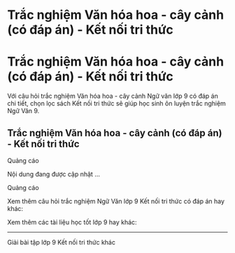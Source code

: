 # Trắc nghiệm Văn hóa hoa - cây cảnh (có đáp án) - Kết nối tri thức

# Trắc nghiệm Văn hóa hoa - cây cảnh (có đáp án) - Kết nối tri thức

Với câu hỏi trắc nghiệm Văn hóa hoa - cây cảnh Ngữ văn lớp 9 có đáp án chi tiết, chọn lọc sách Kết nối tri thức sẽ giúp học sinh ôn luyện trắc nghiệm Ngữ Văn 9.

## Trắc nghiệm Văn hóa hoa - cây cảnh (có đáp án) - Kết nối tri thức

Quảng cáo

Nội dung đang được cập nhật ...

Quảng cáo

Xem thêm câu hỏi trắc nghiệm Ngữ Văn lớp 9 Kết nối tri thức có đáp án hay khác:

Xem thêm các tài liệu học tốt lớp 9 hay khác:

* * *

Giải bài tập lớp 9 Kết nối tri thức khác
